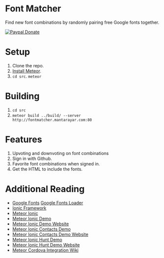 Font Matcher
============

Find new font combinations by randomly pairing free Google fonts together.

[![Paypal Donate](https://www.paypalobjects.com/en_US/i/btn/btn_donate_LG.gif)](https://www.paypal.com/cgi-bin/webscr?cmd=_s-xclick&hosted_button_id=6UHN983JPPCJL)

# Setup

1. Clone the repo.
2. [Install Meteor](https://www.meteor.com/install).
3. `cd src`. `meteor`

# Building

1. `cd src`
2. `meteor build ../build/ --server http://fontmatcher.mantarayar.com:80`

# Features

1. Upvoting and downvoting on font combinations
2. Sign in with Github.
3. Favorite font combinations when signed in.
4. Get the HTML to include the fonts.

# Additional Reading

* [Google Fonts](https://www.google.com/fonts)
 [Google Fonts Loader](https://github.com/typekit/webfontloader)
* [Ionic Framework](http://ionicframework.com/docs/)
* [Meteor Ionic](https://github.com/meteoric/meteor-ionic)
* [Meteor Ionic Demo](https://github.com/meteoric/demo)
* [Meteor Ionic Demo Website](http://meteor-ionic.meteor.com/)
* [Meteor Ionic Contacts Demo](https://github.com/meteoric/contacts)
* [Meteor Ionic Contacts Demo Website](http://meteoric-contacts.meteor.com/)
* [Meteor Ionic Hunt Demo](https://github.com/meteoric/meteorhunt)
* [Meteor Ionic Hunt Demo Website](http://meteorhunt.meteor.com/)
* [Meteor Cordova Integration Wiki](https://github.com/meteor/meteor/wiki/Meteor-Cordova-Phonegap-integration)